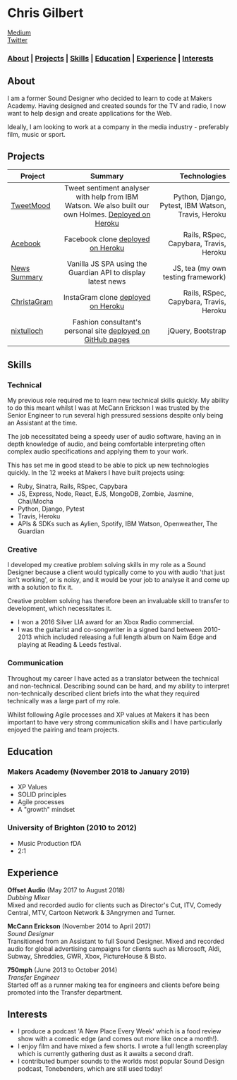 # Chris Gilbert   
[Medium](https://medium.com/@chrisjgilbert)   
[Twitter](https://twitter.com/_chrisjgilbert)   

### [About](#About) | [Projects](#Projects) | [Skills](#Skills) |  [Education](#Education) | [Experience](#Experience) | [Interests](#Interests)

## About

I am a former Sound Designer who decided to learn to code at Makers Academy. Having designed and created sounds for the TV and radio, I now want to help design and create applications for the Web.

Ideally, I am looking to work at a company in the media industry - preferably film, music or sport.

## Projects

| Project        | Summary           | Technologies  |
| ------------- |:-------------:| -----:|
| [TweetMood](https://github.com/chrisjgilbert/tweet_mood) | Tweet sentiment analyser with help from IBM Watson. We also built our own Holmes. [Deployed on Heroku](https://tweet-mood.herokuapp.com/) | Python, Django, Pytest, IBM Watson, Travis, Heroku |
| [Acebook](https://github.com/chrisjgilbert/acebook-floppy-disk) | Facebook clone [deployed on Heroku](https://aqueous-wave-77193.herokuapp.com/) |   Rails, RSpec, Capybara, Travis, Heroku |
| [News Summary](https://github.com/chrisjgilbert/news-summary-challenge) | Vanilla JS SPA using the Guardian API to display latest news | JS, tea (my own testing framework) |
| [ChristaGram](https://github.com/chrisjgilbert/instagram-challenge) | InstaGram clone [deployed on Heroku](https://quiet-spire-51096.herokuapp.com/) | Rails, RSpec, Capybara, Travis, Heroku |
| [nixtulloch](https://chrisjgilbert.github.io/) | Fashion consultant's personal site [deployed on GitHub pages](https://chrisjgilbert.github.io/) | jQuery, Bootstrap |

## Skills

### Technical

My previous role required me to learn new technical skills quickly. My ability to do this meant whilst I was at McCann Erickson I was trusted by the Senior Engineer to run several high pressured sessions despite only being an Assistant at the time.

The job necessitated being a speedy user of audio software, having an in depth knowledge of audio, and being comfortable interpreting often complex audio specifications and applying them to your work.

This has set me in good stead to be able to pick up new technologies quickly. In the 12 weeks at Makers I have built projects using:

* Ruby, Sinatra, Rails, RSpec, Capybara
* JS, Express, Node, React, EJS, MongoDB, Zombie, Jasmine, Chai/Mocha
* Python, Django, Pytest
* Travis, Heroku
* APIs & SDKs such as Aylien, Spotify, IBM Watson, Openweather, The Guardian

### Creative

I developed my creative problem solving skills in my role as a Sound Designer because a client would typically come to you with audio 'that just isn't working', or is noisy, and it would be your job to analyse it and come up with a solution to fix it.

Creative problem solving has therefore been an invaluable skill to transfer to development, which necessitates it.

* I won a 2016 Silver LIA award for an Xbox Radio commercial.
* I was the guitarist and co-songwriter in a signed band between 2010-2013 which included releasing a full length album on Naim Edge and playing at Reading & Leeds festival.

### Communication

Throughout my career I have acted as a translator between the technical and non-technical. Describing sound can be hard, and my ability to interpret non-technically described client briefs into the what they required technically was a large part of my role.

Whilst following Agile processes and XP values at Makers it has been important to have very strong communication skills and I have particularly enjoyed the pairing and team projects.

## Education

### Makers Academy (November 2018 to January 2019)

- XP Values
- SOLID principles
- Agile processes
- A "growth" mindset

### University of Brighton (2010 to 2012)

- Music Production fDA
- 2:1

## Experience

**Offset Audio** (May 2017 to August 2018)    
*Dubbing Mixer*  
Mixed and recorded audio for clients such as Director's Cut, ITV, Comedy Central, MTV, Cartoon Network & 3Angrymen and Turner.

**McCann Erickson** (November 2014 to April 2017)   
*Sound Designer*  
Transitioned from an Assistant to full Sound Designer. Mixed and recorded audio for global advertising campaigns for clients such as Microsoft, Aldi, Subway, Shreddies, GWR, Xbox, PictureHouse & Bisto.

**750mph** (June 2013 to October 2014)   
*Transfer Engineer*  
Started off as a runner making tea for engineers and clients before being promoted into the Transfer department.

## Interests
- I produce a podcast 'A New Place Every Week' which is a food review show with a comedic edge (and comes out more like once a month!).
- I enjoy film and have mixed a few shorts. I wrote a full length screenplay
which is currently gathering dust as it awaits a second draft.
- I contributed bumper sounds to the worlds most popular Sound Design podcast, Tonebenders, which are still used today!
